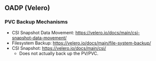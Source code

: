 ## OADP (Velero)

### PVC Backup Mechanisms
- CSI Snapshot Data Movement: <https://velero.io/docs/main/csi-snapshot-data-movement/>
- Filesystem Backup: <https://velero.io/docs/main/file-system-backup/>
- CSI Snapshot: <https://velero.io/docs/main/csi/>
    - Does not actually back up the PV/PVC.